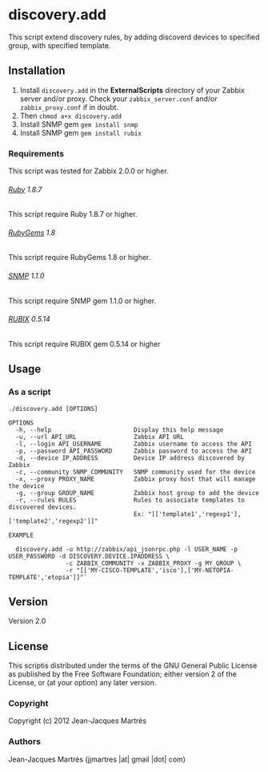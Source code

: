 discovery.add
=============

This script extend discovery rules, by adding discoverd devices to specified group, with specified template.

Installation
------------

1. Install `discovery.add` in the **ExternalScripts** directory of your Zabbix server and/or proxy. Check your `zabbix_server.conf` and/or `zabbix_proxy.conf` if in doubt.
2. Then `chmod a+x discovery.add`
3. Install SNMP gem `gem install snmp`
4. Install SNMP gem `gem install rubix`

### Requirements

This script was tested for Zabbix 2.0.0 or higher.

###### [Ruby](http://www.ruby-lang.org/en/downloads/) 1.8.7

This script require Ruby 1.8.7 or higher.

###### [RubyGems](http://rubygems.org) 1.8

This script require RubyGems 1.8 or higher.

###### [SNMP](http://rubygems.org/gems/snmp) 1.1.0

This script require SNMP gem 1.1.0 or higher.

###### [RUBIX](http://rubygems.org/gems/rubix) 0.5.14

This script require RUBIX gem 0.5.14 or higher

Usage
-----

### As a script
    ./discovery.add [OPTIONS]

    OPTIONS
      -h, --help                       Display this help message
      -u, --url API_URL                Zabbix API URL
      -l, --login API_USERNAME         Zabbix username to access the API
      -p, --password API_PASSWORD      Zabbix password to access the API
      -d, --device IP_ADDRESS          Device IP address discovered by Zabbix
      -c, --community SNMP_COMMUNITY   SNMP community used for the device
      -x, --proxy PROXY_NAME           Zabbix proxy host that will manage the device
      -g, --group GROUP_NAME           Zabbix host group to add the device
      -r, --rules RULES                Rules to associate templates to discovered devices. 
                                       Ex: "[['template1','regexp1'],['template2','regexp2']]"

    EXAMPLE

      discovery.add -u http://zabbix/api_jsonrpc.php -l USER_NAME -p USER_PASSWORD -d DISCOVERY.DEVICE.IPADDRESS \
                    -c ZABBIX_COMMUNITY -x ZABBIX_PROXY -g MY_GROUP \
                    -r "[['MY-CISCO-TEMPLATE','isco'],['MY-NETOPIA-TEMPLATE','etopia']]"`

Version
-------

Version 2.0

License
-------

This scriptis distributed under the terms of the GNU General Public License as published by the Free Software Foundation; either version 2 of the License, or (at your option) any later version.

### Copyright

  Copyright (c) 2012 Jean-Jacques Martrès

### Authors
  
  Jean-Jacques Martrès
  (jjmartres |at| gmail |dot| com)
